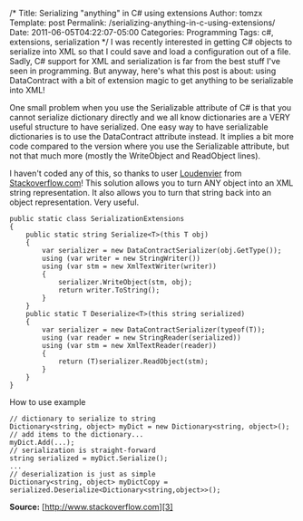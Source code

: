 /*
 Title: Serializing "anything" in C# using extensions
 Author: tomzx
 Template: post
 Permalink: /serializing-anything-in-c-using-extensions/
 Date: 2011-06-05T04:22:07-05:00
 Categories: Programming
 Tags: c#, extensions, serialization
*/
I was recently interested in getting C# objects to serialize into XML so that I could save and load a configuration out of a file. Sadly, C# support for XML and serialization is far from the best stuff I've seen in programming. But anyway, here's what this post is about: using DataContract with a bit of extension magic to get anything to be serializable into XML!

One small problem when you use the Serializable attribute of C# is that you cannot serialize dictionary directly and we all know dictionaries are a VERY useful structure to have serialized. One easy way to have serializable dictionaries is to use the DataContract attribute instead. It implies a bit more code compared to the version where you use the Serializable attribute, but not that much more (mostly the WriteObject and ReadObject lines).

I haven't coded any of this, so thanks to user [Loudenvier][1] from [Stackoverflow.com][2]! This solution allows you to turn ANY object into an XML string representation. It also allows you to turn that string back into an object representation. Very useful.

<pre><code class="csharp">public static class SerializationExtensions
{
    public static string Serialize&lt;T&gt;(this T obj)
    {
        var serializer = new DataContractSerializer(obj.GetType());
        using (var writer = new StringWriter())
        using (var stm = new XmlTextWriter(writer))
        {
            serializer.WriteObject(stm, obj);
            return writer.ToString();
        }
    }
    public static T Deserialize&lt;T&gt;(this string serialized)
    {
        var serializer = new DataContractSerializer(typeof(T));
        using (var reader = new StringReader(serialized))
        using (var stm = new XmlTextReader(reader))
        {
            return (T)serializer.ReadObject(stm);
        }
    }
}
</code></pre>

How to use example

<pre><code class="csharp">// dictionary to serialize to string
Dictionary&lt;string, object&gt; myDict = new Dictionary&lt;string, object&gt;();
// add items to the dictionary...
myDict.Add(...);
// serialization is straight-forward
string serialized = myDict.Serialize();
...
// deserialization is just as simple
Dictionary&lt;string, object&gt; myDictCopy = serialized.Deserialize&lt;Dictionary&lt;string,object&gt;&gt;();
</code></pre>

**Source:** [http://www.stackoverflow.com][3]

 [1]: http://stackoverflow.com/users/285678/loudenvier
 [2]: http://www.stackoverflow.com
 [3]: http://www.stackoverflow.com/questions/1124597/why-isnt-there-an-xml-serializable-dictionary-in-net/5941122#5941122